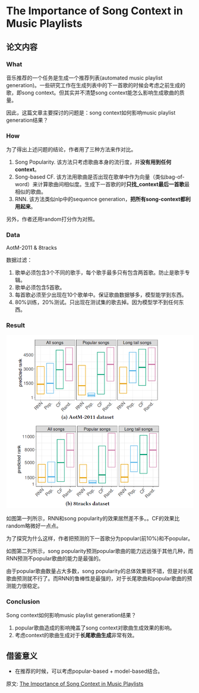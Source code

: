 # The Importance of Song Context in Music Playlists

## 论文内容

### What

音乐推荐的一个任务是生成一个推荐列表(automated music playlist generation)。一些研究工作在生成列表中的下一首歌的时候会考虑之前生成的歌，即song context。但其实并不清楚song context能怎么影响生成歌曲的质量。

因此，这篇文章主要探讨的问题是：song context如何影响music playlist generation结果？

### How

为了得出上述问题的结论，作者用了三种方法来作对比。

1. Song Popularity. 该方法只考虑歌曲本身的流行度，并**没有用到任何context**。
2. Song-based CF. 该方法用歌曲是否出现在歌单中作为向量（类似bag-of-word）来计算歌曲间相似度。生成下一首歌的时**只找_context最后一首歌**最相似的歌曲。
3. RNN. 该方法类似nlp中的sequence generation，**把所有song-context都利用起来**。

另外，作者还用random打分作为对照。

### Data

AotM-2011 & 8tracks

数据过滤：

1. 歌单必须包含3个不同的歌手，每个歌手最多只有包含两首歌。防止是歌手专辑。
2. 歌单必须包含5首歌。
3. 每首歌必须至少出现在10个歌单中。保证歌曲数据够多，模型能学到东西。
4. 80%训练，20%测试。只出现在测试集的歌去掉。因为模型学不到任何东西。

### Result

![](https://github.com/wzpfish/paper-note/blob/master/figures/recommender/recsys2017_poster6.png)

如图第一列所示，RNN和song popularity的效果居然差不多。。CF的效果比random略微好一点点。

为了探究为什么这样，作者把预测的下一首歌分为popular(前10%)和不popular。

如图第二列所示，song popularity预测popular歌曲的能力远远强于其他几种，而RNN预测不popular歌曲的能力是最强的。

由于popular歌曲数量占大多数，song popularity的总体效果很不错，但是对长尾歌曲预测就不行了。而RNN的鲁棒性是最强的，对于长尾歌曲和popular歌曲的预测能力很稳定。

### Conclusion

Song context如何影响music playlist generation结果？

1. popular歌曲造成的影响掩盖了song context对歌曲生成效果的影响。
2. 考虑context的歌曲生成对于**长尾歌曲生成**非常有效。


## 借鉴意义

* 在推荐的时候，可以考虑popular-based + model-based结合。

原文: [The Importance of Song Context in Music Playlists](http://ceur-ws.org/Vol-1905/recsys2017_poster6.pdf)



